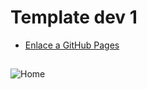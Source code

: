 # Template dev 1
- [Enlace a GitHub Pages](https://robertomejiacollazos.github.io/portafolio_dev_1/)

## 
![Home](https://i.ibb.co/yfCQ5Jg/2022-05-24-18-52-41.png)

